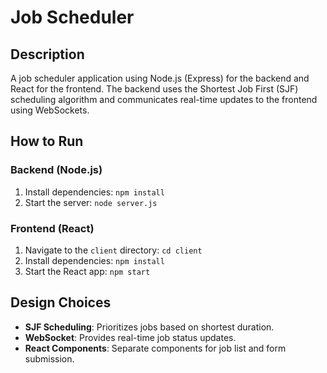 # Job Scheduler

## Description
A job scheduler application using Node.js (Express) for the backend and React for the frontend. The backend uses the Shortest Job First (SJF) scheduling algorithm and communicates real-time updates to the frontend using WebSockets.

## How to Run

### Backend (Node.js)
1. Install dependencies: `npm install`
2. Start the server: `node server.js`

### Frontend (React)
1. Navigate to the `client` directory: `cd client`
2. Install dependencies: `npm install`
3. Start the React app: `npm start`

## Design Choices
- **SJF Scheduling**: Prioritizes jobs based on shortest duration.
- **WebSocket**: Provides real-time job status updates.
- **React Components**: Separate components for job list and form submission.

